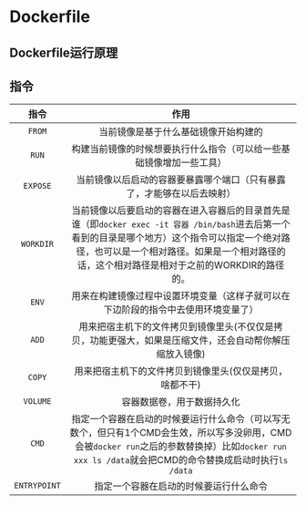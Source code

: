 # Dockerfile

## Dockerfile运行原理

## 指令

|     指令     |                             作用                             |
| :----------: | :----------------------------------------------------------: |
|    `FROM`    |             当前镜像是基于什么基础镜像开始构建的             |
|    `RUN`     | 构建当前镜像的时候想要执行什么指令（可以给一些基础镜像增加一些工具） |
|   `EXPOSE`   | 当前镜像以后启动的容器要暴露哪个端口（只有暴露了，才能够在以后去映射） |
|  `WORKDIR`   | 当前镜像以后要启动的容器在进入容器后的目录首先是谁（即`docker exec -it 容器 /bin/bash`进去后第一个看到的目录是哪个地方）这个指令可以指定一个绝对路径，也可以是一个相对路径。如果是一个相对路径的话，这个相对路径是相对于之前的WORKDIR的路径的。 |
|    `ENV`     | 用来在构建镜像过程中设置环境变量（这样子就可以在下边阶段的指令中去使用环境变量了） |
|    `ADD`     | 用来把宿主机下的文件拷贝到镜像里头(不仅仅是拷贝，功能更强大，如果是压缩文件，还会自动帮你解压缩放入镜像) |
|    `COPY`    |   用来把宿主机下的文件拷贝到镜像里头(仅仅是拷贝，啥都不干)   |
|   `VOLUME`   |                  容器数据卷，用于数据持久化                  |
|    `CMD`     | 指定一个容器在启动的时候要运行什么命令（可以写无数个，但只有1个CMD会生效，所以写多没卵用，CMD会被`docker run`之后的参数替换掉）比如`docker run xxx ls /data`就会把CMD的命令替换成启动时执行`ls /data` |
| `ENTRYPOINT` |            指定一个容器在启动的时候要运行什么命令            |
